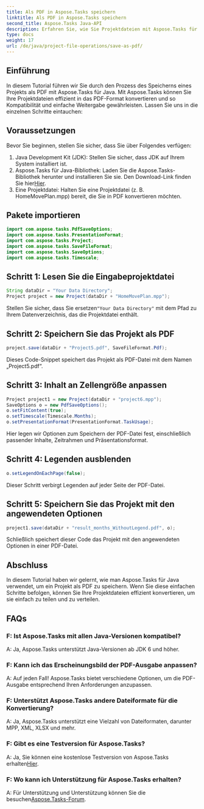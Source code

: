 ```yaml
---
title: Als PDF in Aspose.Tasks speichern
linktitle: Als PDF in Aspose.Tasks speichern
second_title: Aspose.Tasks Java-API
description: Erfahren Sie, wie Sie Projektdateien mit Aspose.Tasks für Java in PDF konvertieren. Einfache Schritte für eine effiziente Konvertierung.
type: docs
weight: 17
url: /de/java/project-file-operations/save-as-pdf/
---
```

## Einführung
In diesem Tutorial führen wir Sie durch den Prozess des Speicherns eines Projekts als PDF mit Aspose.Tasks für Java. Mit Aspose.Tasks können Sie Ihre Projektdateien effizient in das PDF-Format konvertieren und so Kompatibilität und einfache Weitergabe gewährleisten. Lassen Sie uns in die einzelnen Schritte eintauchen:
## Voraussetzungen
Bevor Sie beginnen, stellen Sie sicher, dass Sie über Folgendes verfügen:
1. Java Development Kit (JDK): Stellen Sie sicher, dass JDK auf Ihrem System installiert ist.
2.  Aspose.Tasks für Java-Bibliothek: Laden Sie die Aspose.Tasks-Bibliothek herunter und installieren Sie sie. Den Download-Link finden Sie hier[Hier](https://releases.aspose.com/tasks/java/).
3. Eine Projektdatei: Halten Sie eine Projektdatei (z. B. HomeMovePlan.mpp) bereit, die Sie in PDF konvertieren möchten.

## Pakete importieren
```java
import com.aspose.tasks.PdfSaveOptions;
import com.aspose.tasks.PresentationFormat;
import com.aspose.tasks.Project;
import com.aspose.tasks.SaveFileFormat;
import com.aspose.tasks.SaveOptions;
import com.aspose.tasks.Timescale;
```
## Schritt 1: Lesen Sie die Eingabeprojektdatei
```java
String dataDir = "Your Data Directory";
Project project = new Project(dataDir + "HomeMovePlan.mpp");
```
 Stellen Sie sicher, dass Sie ersetzen`"Your Data Directory"` mit dem Pfad zu Ihrem Datenverzeichnis, das die Projektdatei enthält.
## Schritt 2: Speichern Sie das Projekt als PDF
```java
project.save(dataDir + "Project5.pdf", SaveFileFormat.Pdf);
```
Dieses Code-Snippet speichert das Projekt als PDF-Datei mit dem Namen „Project5.pdf“.
## Schritt 3: Inhalt an Zellengröße anpassen
```java
Project project1 = new Project(dataDir + "project6.mpp");
SaveOptions o = new PdfSaveOptions();
o.setFitContent(true);
o.setTimescale(Timescale.Months);
o.setPresentationFormat(PresentationFormat.TaskUsage);
```
Hier legen wir Optionen zum Speichern der PDF-Datei fest, einschließlich passender Inhalte, Zeitrahmen und Präsentationsformat.
## Schritt 4: Legenden ausblenden
```java
o.setLegendOnEachPage(false);
```
Dieser Schritt verbirgt Legenden auf jeder Seite der PDF-Datei.
## Schritt 5: Speichern Sie das Projekt mit den angewendeten Optionen
```java
project1.save(dataDir + "result_months_WithoutLegend.pdf", o);
```
Schließlich speichert dieser Code das Projekt mit den angewendeten Optionen in einer PDF-Datei.

## Abschluss
In diesem Tutorial haben wir gelernt, wie man Aspose.Tasks für Java verwendet, um ein Projekt als PDF zu speichern. Wenn Sie diese einfachen Schritte befolgen, können Sie Ihre Projektdateien effizient konvertieren, um sie einfach zu teilen und zu verteilen.
## FAQs
### F: Ist Aspose.Tasks mit allen Java-Versionen kompatibel?
A: Ja, Aspose.Tasks unterstützt Java-Versionen ab JDK 6 und höher.
### F: Kann ich das Erscheinungsbild der PDF-Ausgabe anpassen?
A: Auf jeden Fall! Aspose.Tasks bietet verschiedene Optionen, um die PDF-Ausgabe entsprechend Ihren Anforderungen anzupassen.
### F: Unterstützt Aspose.Tasks andere Dateiformate für die Konvertierung?
A: Ja, Aspose.Tasks unterstützt eine Vielzahl von Dateiformaten, darunter MPP, XML, XLSX und mehr.
### F: Gibt es eine Testversion für Aspose.Tasks?
 A: Ja, Sie können eine kostenlose Testversion von Aspose.Tasks erhalten[Hier](https://releases.aspose.com/).
### F: Wo kann ich Unterstützung für Aspose.Tasks erhalten?
 A: Für Unterstützung und Unterstützung können Sie die besuchen[Aspose.Tasks-Forum](https://forum.aspose.com/c/tasks/15).